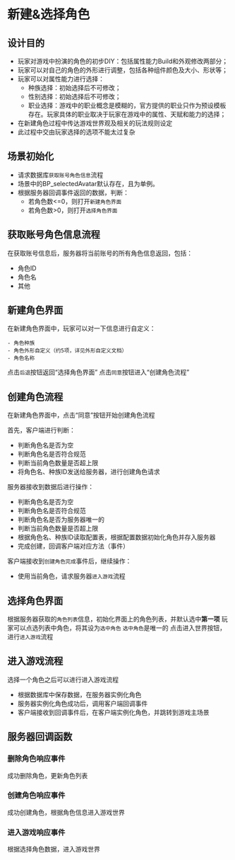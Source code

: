 # 新建&选择角色

## 设计目的

- 玩家对游戏中扮演的角色的初步DIY：包括属性能力Build和外观修改两部分；
- 玩家可以对自己的角色的外形进行调整，包括各种组件颜色及大小、形状等；
- 玩家可以对属性能力进行选择：
    - 种族选择：初始选择后不可修改；
    - 性别选择：初始选择后不可修改；
    - 职业选择：游戏中的职业概念是模糊的，官方提供的职业只作为预设模板存在。玩家具体的职业取决于玩家在游戏中的属性、天赋和能力的选择；
- 在新建角色过程中传达游戏世界观及相关的玩法规则设定
- 此过程中交由玩家选择的选项不能太过复杂

## 场景初始化

- 请求数据库`获取账号角色信息`流程
- 场景中的BP_selectedAvatar默认存在，且为单例。
- 根据服务器回调事件返回的数据，判断：
    - 若角色数<=0，则打开`新建角色界面`
    - 若角色数>0，则打开`选择角色界面`

## 获取账号角色信息流程

在获取账号信息后，服务器将当前账号的所有角色信息返回，包括：

- 角色ID
- 角色名
- 其他

## 新建角色界面

在新建角色界面中，玩家可以对一下信息进行自定义：

    - 角色种族
    - 角色外形自定义（约5项，详见外形自定义文档）
    - 角色名称
点击`后退`按钮返回“选择角色界面”
点击`同意`按钮进入“创建角色流程”

## 创建角色流程

在新建角色界面中，点击“同意”按钮开始创建角色流程

首先，客户端进行判断：

- 判断角色名是否为空
- 判断角色名是否符合规范
- 判断当前角色数量是否超上限
- 将角色名、种族ID发送给服务器，进行创建角色请求

服务器接收到数据后进行操作：

- 判断角色名是否为空
- 判断角色名是否符合规范
- 判断角色名是否为服务器唯一的
- 判断当前角色数量是否超上限
- 根据角色名、种族ID读取配置表，根据配置数据初始化角色并存入服务器
- 完成创建，回调客户端对应方法（事件）

客户端接收到`创建角色完成`事件后，继续操作：

- 使用当前角色，请求服务器`进入游戏`流程

## 选择角色界面

根据服务器获取的`角色列表`信息，初始化界面上的角色列表，并默认选中**第一项**
玩家可以点选列表中角色，将其设为`选中角色`
`选中角色`是唯一的
点击进入世界按钮，进行`进入游戏`流程

## 进入游戏流程

选择一个角色之后可以进行进入游戏流程

- 根据数据库中保存数据，在服务器实例化角色
- 服务器实例化角色成功后，调用客户端回调事件
- 客户端接收到回调事件后，在客户端实例化角色，并跳转到游戏主场景

## 服务器回调函数

### 删除角色响应事件

成功删除角色，更新角色列表

### 创建角色响应事件

成功创建角色，根据角色信息进入游戏世界

### 进入游戏响应事件

根据选择角色数据，进入游戏世界
